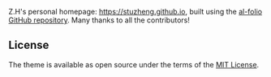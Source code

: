 Z.H's personal homepage: https://stuzheng.github.io, built using the [al-folio GitHub repository](https://github.com/alshedivat/al-folio). Many thanks to all the contributors!



## License

The theme is available as open source under the terms of the [MIT License](https://github.com/alshedivat/al-folio/blob/main/LICENSE).
